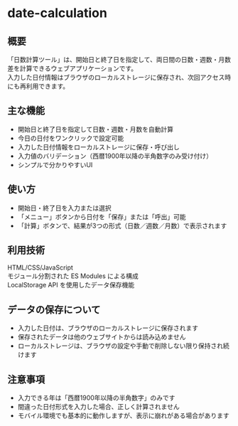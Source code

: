 # date-calculation

## 概要
「日数計算ツール」は、開始日と終了日を指定して、両日間の日数・週数・月数差を計算できるウェブアプリケーションです。<br>
入力した日付情報はブラウザのローカルストレージに保存され、次回アクセス時にも再利用できます。

## 主な機能
- 開始日と終了日を指定して日数・週数・月数を自動計算<br>
- 今日の日付をワンクリックで設定可能<br>
- 入力した日付情報をローカルストレージに保存・呼び出し<br>
- 入力値のバリデーション（西暦1900年以降の半角数字のみ受け付け）<br>
- シンプルで分かりやすいUI

## 使い方
- 開始日・終了日を入力または選択<br>
- 「メニュー」ボタンから日付を「保存」または「呼出」可能<br>
- 「計算」ボタンで、結果が3つの形式（日数／週数／月数）で表示されます

## 利用技術
HTML/CSS/JavaScript<br>
モジュール分割された ES Modules による構成<br>
LocalStorage API を使用したデータ保存機能<br>

## データの保存について
- 入力した日付は、ブラウザのローカルストレージに保存されます<br>
- 保存されたデータは他のウェブサイトからは読み込めません<br>
- ローカルストレージは、ブラウザの設定や手動で削除しない限り保持され続けます<br>

## 注意事項
- 入力できる年は「西暦1900年以降の半角数字」のみです<br>
- 間違った日付形式を入力した場合、正しく計算されません<br>
- モバイル環境でも基本的に動作しますが、表示に崩れがある場合があります<br>
